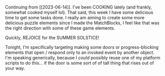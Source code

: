 Continuing from [[2023-06-14]]. I've been COOKING lately (and frankly, somewhat cooked myself lol). That said, this week I have some delicious time to get some tasks done. I really am aiming to create some more delicious puzzle elements since I made the MatchBlocks, I feel like that was the right direction with some of these game elements.

Quickly, REJOICE for the SUMMER SOLSTICE!

Tonight, I'm specifically targeting making some doors or progress-blocking elements that open / respond only to an invoked event by another object. I'm speaking generically, because I *could* possibly reuse one of my platform scripts to do this... if the door is some sort of of tall thing that rises out of your way.

